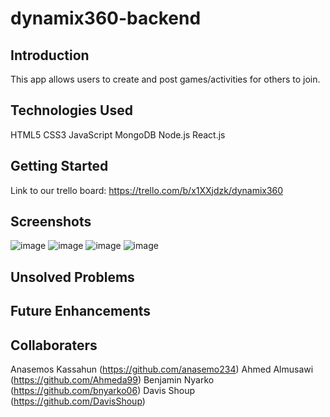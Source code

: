 # dynamix360-backend
## Introduction 
This app allows users to create and post games/activities for others to join.
## Technologies Used
HTML5
CSS3
JavaScript
MongoDB
Node.js
React.js
## Getting Started
Link to our trello board:
https://trello.com/b/x1XXjdzk/dynamix360
## Screenshots
![image](https://i.imgur.com/h28CI5Z.png)
![image](https://i.imgur.com/5WRIK7h.png)
![image](https://i.imgur.com/8wLHGS0.png)
![image](https://i.imgur.com/pohG4fa.png)

## Unsolved Problems

## Future Enhancements

## Collaboraters
Anasemos Kassahun (https://github.com/anasemo234)
Ahmed Almusawi (https://github.com/Ahmeda99)
Benjamin Nyarko (https://github.com/bnyarko06)
Davis Shoup (https://github.com/DavisShoup)
